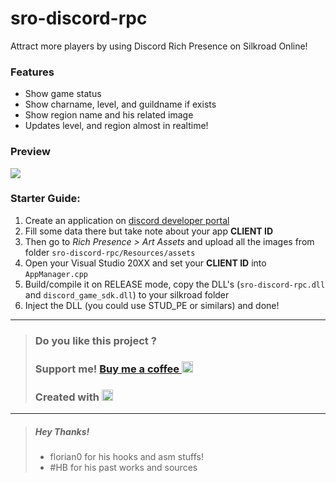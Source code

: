 # sro-discord-rpc
Attract more players by using Discord Rich Presence on Silkroad Online!

### Features
- Show game status
- Show charname, level, and guildname if exists
- Show region name and his related image
- Updates level, and region almost in realtime!

### Preview
<img src="https://i.imgur.com/oWxQ0N1.png">

### Starter Guide:
1. Create an application on [discord developer portal](https://www.elitepvpers.com/link/?https://discord.com/developers/applications)
2. Fill some data there but take note about your app **CLIENT ID**
3. Then go to _Rich Presence > Art Assets_ and upload all the images from folder `sro-discord-rpc/Resources/assets`
4. Open your Visual Studio 20XX and set your **CLIENT ID** into `AppManager.cpp`
5. Build/compile it on RELEASE mode, copy the DLL's (`sro-discord-rpc.dll` and `discord_game_sdk.dll`) to your silkroad folder
6. Inject the DLL (you could use STUD_PE or similars) and done! 

---
> ### Do you like this project ? 
> ### Support me! [Buy me a coffee <img src="https://twemoji.maxcdn.com/2/72x72/2615.png" width="18" height="18">](https://www.buymeacoffee.com/JellyBitz "Coffee <3")
> 
> ### Created with [<img title="Yes, Code!" src="https://twemoji.maxcdn.com/2/72x72/1f499.png" width="18" height="18">](#)

---
> ##### Hey Thanks!
> - florian0 for his hooks and asm stuffs!
> - #HB for his past works and sources
